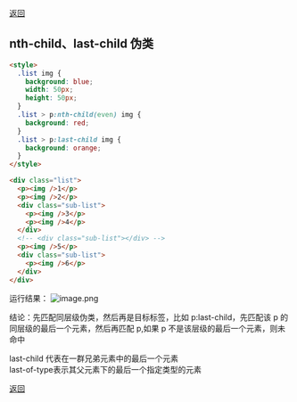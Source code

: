 [返回](./#/css/)

## nth-child、last-child 伪类

```html
<style>
  .list img {
    background: blue;
    width: 50px;
    height: 50px;
  }
  .list > p:nth-child(even) img {
    background: red;
  }
  .list > p:last-child img {
    background: orange;
  }
</style>

<div class="list">
  <p><img />1</p>
  <p><img />2</p>
  <div class="sub-list">
    <p><img />3</p>
    <p><img />4</p>
  </div>
  <!-- <div class="sub-list"></div> -->
  <p><img />5</p>
  <div class="sub-list">
    <p><img />6</p>
  </div>
</div>
```

运行结果：
![image.png](./md/images/child-test001.png)

结论：先匹配同层级伪类，然后再是目标标签，比如 p:last-child，先匹配该 p 的同层级的最后一个元素，然后再匹配 p,如果 p 不是该层级的最后一个元素，则未命中

last-child 代表在一群兄弟元素中的最后一个元素\
last-of-type表示其父元素下的最后一个指定类型的元素

[返回](./#/css/)